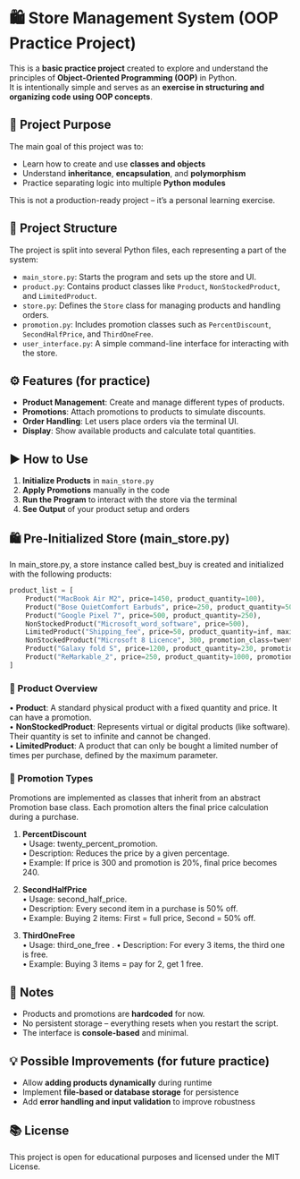 # 🛍️ Store Management System (OOP Practice Project)

This is a **basic practice project** created to explore and understand the principles of **Object-Oriented Programming (OOP)** in Python.  
It is intentionally simple and serves as an **exercise in structuring and organizing code using OOP concepts**.

## 🧠 Project Purpose

The main goal of this project was to:

- Learn how to create and use **classes and objects**
- Understand **inheritance**, **encapsulation**, and **polymorphism**
- Practice separating logic into multiple **Python modules**

This is not a production-ready project – it’s a personal learning exercise.

## 📂 Project Structure

The project is split into several Python files, each representing a part of the system:

- `main_store.py`: Starts the program and sets up the store and UI.
- `product.py`: Contains product classes like `Product`, `NonStockedProduct`, and `LimitedProduct`.
- `store.py`: Defines the `Store` class for managing products and handling orders.
- `promotion.py`: Includes promotion classes such as `PercentDiscount`, `SecondHalfPrice`, and `ThirdOneFree`.
- `user_interface.py`: A simple command-line interface for interacting with the store.

## ⚙️ Features (for practice)

- **Product Management**: Create and manage different types of products.
- **Promotions**: Attach promotions to products to simulate discounts.
- **Order Handling**: Let users place orders via the terminal UI.
- **Display**: Show available products and calculate total quantities.

## ▶️ How to Use

1. **Initialize Products** in `main_store.py`
2. **Apply Promotions** manually in the code
3. **Run the Program** to interact with the store via the terminal
4. **See Output** of your product setup and orders

## 🛍️ Pre-Initialized Store (main_store.py)

In main_store.py, a store instance called best_buy is created and initialized with the following products:
```python
product_list = [
    Product("MacBook Air M2", price=1450, product_quantity=100),
    Product("Bose QuietComfort Earbuds", price=250, product_quantity=500),
    Product("Google Pixel 7", price=500, product_quantity=250),
    NonStockedProduct("Microsoft_word_software", price=500),
    LimitedProduct("Shipping_fee", price=50, product_quantity=inf, maximum=1),
    NonStockedProduct("Microsoft 8 Licence", 300, promotion_class=twenty_percent_promotion),
    Product("Galaxy fold S", price=1200, product_quantity=230, promotion_class=second_half_price),
    Product("ReMarkable_2", price=250, product_quantity=1000, promotion_class=third_one_free)
]
```

### 📱 Product Overview

•	**Product**: A standard physical product with a fixed quantity and price. It can have a promotion.  
•	**NonStockedProduct**: Represents virtual or digital products (like software). Their quantity is set to infinite and cannot be changed.  
•	**LimitedProduct**: A product that can only be bought a limited number of times per purchase, defined by the maximum parameter.  

### 🎁 Promotion Types

Promotions are implemented as classes that inherit from an abstract Promotion base class. Each promotion alters the final price calculation during a purchase.

1. **PercentDiscount**  
	•	Usage: twenty_percent_promotion.  
	•	Description: Reduces the price by a given percentage.  
	•	Example: If price is 300 and promotion is 20%, final price becomes 240.  

2. **SecondHalfPrice**  
	•	Usage: second_half_price.  
	•	Description: Every second item in a purchase is 50% off.  
	•	Example: Buying 2 items: First = full price, Second = 50% off.  

3. **ThirdOneFree**  
	•	Usage: third_one_free  .
	•	Description: For every 3 items, the third one is free.  
	•	Example: Buying 3 items = pay for 2, get 1 free.  

## 📌 Notes

- Products and promotions are **hardcoded** for now.
- No persistent storage – everything resets when you restart the script.
- The interface is **console-based** and minimal.

## 💡 Possible Improvements (for future practice)

- Allow **adding products dynamically** during runtime
- Implement **file-based or database storage** for persistence
- Add **error handling and input validation** to improve robustness

## 📚 License

This project is open for educational purposes and licensed under the MIT License.
